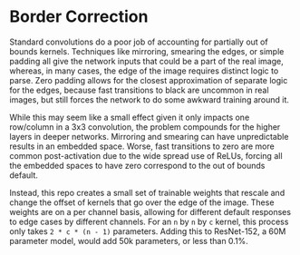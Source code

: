 # Border Correction
Standard convolutions do a poor job of accounting for partially out of bounds kernels. Techniques like mirroring, smearing the edges, or simple padding all give the network inputs that could be a part of the real image, whereas, in many cases, the edge of the image requires distinct logic to parse. Zero padding allows for the closest approximation of separate logic for the edges, because fast transitions to black are uncommon in real images, but still forces the network to do some awkward training around it.

While this may seem like a small effect given it only impacts one row/column in a 3x3 convolution, the problem compounds for the higher layers in deeper networks. Mirroring and smearing can have unpredictable results in an embedded space. Worse, fast transitions to zero are more common post-activation due to the wide spread use of ReLUs, forcing all the embedded spaces to have zero correspond to the out of bounds default.

Instead, this repo creates a small set of trainable weights that rescale and change the offset of kernels that go over the edge of the image. These weights are on a per channel basis, allowing for different default responses to edge cases by different channels. For an `n` by `n` by `c` kernel, this process only takes `2 * c * (n - 1)` parameters. Adding this to ResNet-152, a 60M parameter model, would add 50k parameters, or less than 0.1%.
